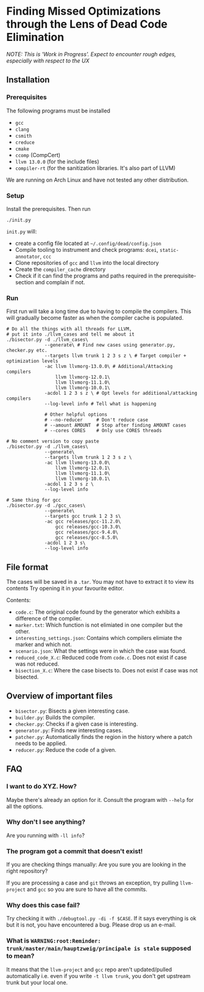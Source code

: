 # Finding Missed Optimizations through the Lens of Dead Code Elimination

*NOTE: This is 'Work in Progress'. Expect to encounter rough edges, especially with respect to the UX*

## Installation

### Prerequisites
The following programs must be installed
- `gcc`
- `clang`
- `csmith`
- `creduce`
- `cmake`
- `ccomp` (CompCert)
- `llvm 13.0.0` (for the include files)
- `compiler-rt` (for the sanitization libraries. It's also part of LLVM)

We are running on Arch Linux and have not tested any other distribution.

### Setup
Install the prerequisites.
Then run 
```
./init.py
```
`init.py` will:
- create a config file located at `~/.config/dead/config.json`
- Compile tooling to instrument and check programs: `dcei`, `static-annotator`, `ccc`
- Clone repositories of `gcc` and `llvm` into the local directory
- Create the `compiler_cache` directory
- Check if it can find the programs and paths required in the prerequisite-section and complain if not.

### Run
First run will take a long time due to having to compile the compilers.
This will gradually become faster as when the compiler cache is populated.
```
# Do all the things with all threads for LLVM, 
# put it into ./llvm_cases and tell me about it
./bisector.py -d ./llvm_cases\
              --generate\ # Find new cases using generator.py, checker.py etc.
              --targets llvm trunk 1 2 3 s z \ # Target compiler + optimization levels
              -ac llvm llvmorg-13.0.0\ # Additional/Attacking compilers
                  llvm llvmorg-12.0.1\
                  llvm llvmorg-11.1.0\
                  llvm llvmorg-10.0.1\
              -acdol 1 2 3 s z \ # Opt levels for additional/attacking compilers
              --log-level info # Tell what is happening
              
              # Other helpful options
              # --no-reducer     # Don't reduce case
              # --amount AMOUNT  # Stop after finding AMOUNT cases
              # --cores CORES    # Only use CORES threads

# No comment version to copy paste
./bisector.py -d ./llvm_cases\
              --generate\
              --targets llvm trunk 1 2 3 s z \
              -ac llvm llvmorg-13.0.0\
                  llvm llvmorg-12.0.1\
                  llvm llvmorg-11.1.0\
                  llvm llvmorg-10.0.1\
              -acdol 1 2 3 s z \
              --log-level info

# Same thing for gcc 
./bisector.py -d ./gcc_cases\
              --generate\
              --targets gcc trunk 1 2 3 s\
              -ac gcc releases/gcc-11.2.0\
                  gcc releases/gcc-10.3.0\
                  gcc releases/gcc-9.4.0\
                  gcc releases/gcc-8.5.0\
              -acdol 1 2 3 s\
              --log-level info
```

## File format
The cases will be saved in a `.tar`. You may not have to extract it to view its contents 
Try opening it in your favourite editor.

Contents:
- `code.c`: The original code found by the generator which exhibits a difference of the compiler.
- `marker.txt`: Which function is not elimiated in one compiler but the other.
- `interesting_settings.json`: Contains which compilers elimiate the marker and which not.
- `scenario.json`: What the settings were in which the case was found.
- `reduced_code_X.c`: Reduced code from `code.c`. Does not exist if case was not reduced.
- `bisection_X.c`: Where the case bisects to. Does not exist if case was not bisected.


## Overview of important files
- `bisector.py`: Bisects a given interesting case.
- `builder.py`: Builds the compiler.
- `checker.py`: Checks if a given case is interesting.
- `generator.py`: Finds new interesting cases.
- `patcher.py`: Automatically finds the region in the history where a patch needs to be applied.
- `reducer.py`: Reduce the code of a given.

## FAQ
### I want to do XYZ. How?
Maybe there's already an option for it. Consult the program with `--help` for all the options.

### Why don't I see anything?
Are you running with `-ll info`?

### The program got a commit that doesn't exist!
If you are checking things manually: Are you sure you are looking in the right repository?

If you are processing a case and `git` throws an exception, try pulling `llvm-project` and `gcc` so you are sure to have all the commits.

### Why does this case fail?
Try checking it with `./debugtool.py -di -f $CASE`. If it says everything is ok but it is not, you have encountered a bug. Please drop us an e-mail.

### What is `WARNING:root:Reminder: trunk/master/main/hauptzweig/principale is stale` supposed to mean?
It means that the `llvm-project` and `gcc` repo aren't updated/pulled automatically i.e. even if you write `-t llvm trunk`, you don't get upstream trunk but your local one.
